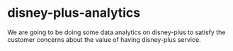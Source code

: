# disney-plus-analytics
We are going to be doing some data analytics on disney-plus to satisfy the customer concerns about the value of having disney-plus service.
